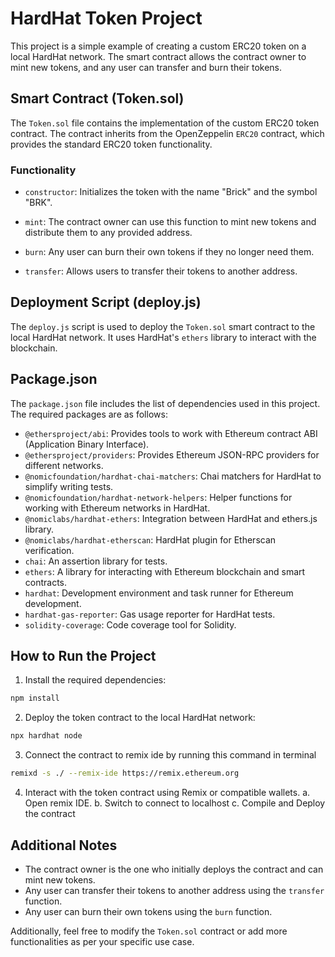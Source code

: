 # HardHat Token Project

This project is a simple example of creating a custom ERC20 token on a local HardHat network. The smart contract allows the contract owner to mint new tokens, and any user can transfer and burn their tokens.

## Smart Contract (Token.sol)

The `Token.sol` file contains the implementation of the custom ERC20 token contract. The contract inherits from the OpenZeppelin `ERC20` contract, which provides the standard ERC20 token functionality.

### Functionality

- `constructor`: Initializes the token with the name "Brick" and the symbol "BRK".

- `mint`: The contract owner can use this function to mint new tokens and distribute them to any provided address.

- `burn`: Any user can burn their own tokens if they no longer need them.

- `transfer`: Allows users to transfer their tokens to another address.

## Deployment Script (deploy.js)

The `deploy.js` script is used to deploy the `Token.sol` smart contract to the local HardHat network. It uses HardHat's `ethers` library to interact with the blockchain.

## Package.json

The `package.json` file includes the list of dependencies used in this project. The required packages are as follows:

- `@ethersproject/abi`: Provides tools to work with Ethereum contract ABI (Application Binary Interface).
- `@ethersproject/providers`: Provides Ethereum JSON-RPC providers for different networks.
- `@nomicfoundation/hardhat-chai-matchers`: Chai matchers for HardHat to simplify writing tests.
- `@nomicfoundation/hardhat-network-helpers`: Helper functions for working with Ethereum networks in HardHat.
- `@nomiclabs/hardhat-ethers`: Integration between HardHat and ethers.js library.
- `@nomiclabs/hardhat-etherscan`: HardHat plugin for Etherscan verification.
- `chai`: An assertion library for tests.
- `ethers`: A library for interacting with Ethereum blockchain and smart contracts.
- `hardhat`: Development environment and task runner for Ethereum development.
- `hardhat-gas-reporter`: Gas usage reporter for HardHat tests.
- `solidity-coverage`: Code coverage tool for Solidity.

## How to Run the Project

1. Install the required dependencies:

```bash
npm install
```

2. Deploy the token contract to the local HardHat network:

```bash
npx hardhat node 
```
3. Connect the contract to remix ide by running this command in terminal
```bash
remixd -s ./ --remix-ide https://remix.ethereum.org
 ```

4. Interact with the token contract using Remix or compatible wallets.
a. Open remix IDE.
b. Switch to connect to localhost
c. Compile and Deploy the contract

## Additional Notes

- The contract owner is the one who initially deploys the contract and can mint new tokens.
- Any user can transfer their tokens to another address using the `transfer` function.
- Any user can burn their own tokens using the `burn` function.

Additionally, feel free to modify the `Token.sol` contract or add more functionalities as per your specific use case.
